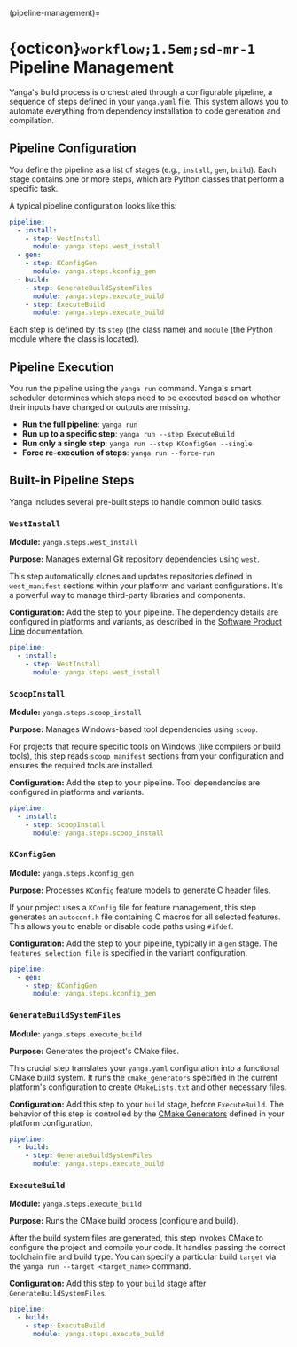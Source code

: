 (pipeline-management)=
# {octicon}`workflow;1.5em;sd-mr-1` Pipeline Management

Yanga's build process is orchestrated through a configurable pipeline, a sequence of steps defined in your `yanga.yaml` file. This system allows you to automate everything from dependency installation to code generation and compilation.

## Pipeline Configuration

You define the pipeline as a list of stages (e.g., `install`, `gen`, `build`). Each stage contains one or more steps, which are Python classes that perform a specific task.

A typical pipeline configuration looks like this:

```yaml
pipeline:
  - install:
    - step: WestInstall
      module: yanga.steps.west_install
  - gen:
    - step: KConfigGen
      module: yanga.steps.kconfig_gen
  - build:
    - step: GenerateBuildSystemFiles
      module: yanga.steps.execute_build
    - step: ExecuteBuild
      module: yanga.steps.execute_build
```

Each step is defined by its `step` (the class name) and `module` (the Python module where the class is located).

## Pipeline Execution

You run the pipeline using the `yanga run` command. Yanga's smart scheduler determines which steps need to be executed based on whether their inputs have changed or outputs are missing.

*   **Run the full pipeline**: `yanga run`
*   **Run up to a specific step**: `yanga run --step ExecuteBuild`
*   **Run only a single step**: `yanga run --step KConfigGen --single`
*   **Force re-execution of steps**: `yanga run --force-run`

## Built-in Pipeline Steps

Yanga includes several pre-built steps to handle common build tasks.

### `WestInstall`

**Module:** `yanga.steps.west_install`

**Purpose:** Manages external Git repository dependencies using `west`.

This step automatically clones and updates repositories defined in `west_manifest` sections within your platform and variant configurations. It's a powerful way to manage third-party libraries and components.

**Configuration:** Add the step to your pipeline. The dependency details are configured in platforms and variants, as described in the [Software Product Line](#product-dependency-management) documentation.

```yaml
pipeline:
  - install:
    - step: WestInstall
      module: yanga.steps.west_install
```

### `ScoopInstall`

**Module:** `yanga.steps.scoop_install`

**Purpose:** Manages Windows-based tool dependencies using `scoop`.

For projects that require specific tools on Windows (like compilers or build tools), this step reads `scoop_manifest` sections from your configuration and ensures the required tools are installed.

**Configuration:** Add the step to your pipeline. Tool dependencies are configured in platforms and variants.

```yaml
pipeline:
  - install:
    - step: ScoopInstall
      module: yanga.steps.scoop_install
```

### `KConfigGen`

**Module:** `yanga.steps.kconfig_gen`

**Purpose:** Processes `KConfig` feature models to generate C header files.

If your project uses a `KConfig` file for feature management, this step generates an `autoconf.h` file containing C macros for all selected features. This allows you to enable or disable code paths using `#ifdef`.

**Configuration:** Add the step to your pipeline, typically in a `gen` stage. The `features_selection_file` is specified in the variant configuration.

```yaml
pipeline:
  - gen:
    - step: KConfigGen
      module: yanga.steps.kconfig_gen
```

### `GenerateBuildSystemFiles`

**Module:** `yanga.steps.execute_build`

**Purpose:** Generates the project's CMake files.

This crucial step translates your `yanga.yaml` configuration into a functional CMake build system. It runs the `cmake_generators` specified in the current platform's configuration to create `CMakeLists.txt` and other necessary files.

**Configuration:** Add this step to your `build` stage, before `ExecuteBuild`. The behavior of this step is controlled by the [CMake Generators](#cmake-generators) defined in your platform configuration.

```yaml
pipeline:
  - build:
    - step: GenerateBuildSystemFiles
      module: yanga.steps.execute_build
```

### `ExecuteBuild`

**Module:** `yanga.steps.execute_build`

**Purpose:** Runs the CMake build process (configure and build).

After the build system files are generated, this step invokes CMake to configure the project and compile your code. It handles passing the correct toolchain file and build type. You can specify a particular build `target` via the `yanga run --target <target_name>` command.

**Configuration:** Add this step to your `build` stage after `GenerateBuildSystemFiles`.

```yaml
pipeline:
  - build:
    - step: ExecuteBuild
      module: yanga.steps.execute_build
```
